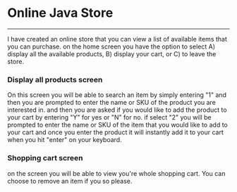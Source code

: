 # Online Java Store
___
I have created an online store that you can view a list of available items that you can purchase.
on the home screen you have the option to select A) display all the available products, B) display your cart, 
or C) to leave the store.

### Display all products screen

On this screen you will be able to search an item by simply entering "1" and then you are prompted to enter the name
or SKU of the product you are interested in. and then you are asked if you would like to add the product to your cart by 
entering "Y" for yes or "N" for no. if select "2" you will be prompted to enter the name or SKU of the item that you would
like to add to your cart and once you enter the product it will instantly add it to your cart when you hit "enter" on your
keyboard.

### Shopping cart screen 

on the screen you will be able to view you're whole shopping cart. You can choose to remove an item if you so please.


